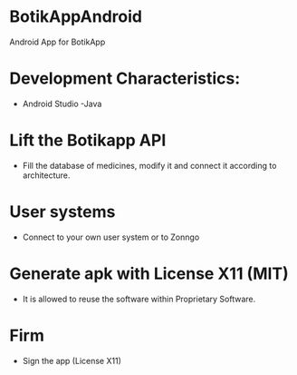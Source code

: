 # BotikAppAndroid
Android App for BotikApp

# Development Characteristics:
- Android Studio
-Java

# Lift the Botikapp API
- Fill the database of medicines, modify it and connect it according to architecture.

# User systems
- Connect to your own user system or to Zonngo

# Generate apk with License X11 (MIT)
- It is allowed to reuse the software within Proprietary Software.

# Firm
- Sign the app (License X11)
